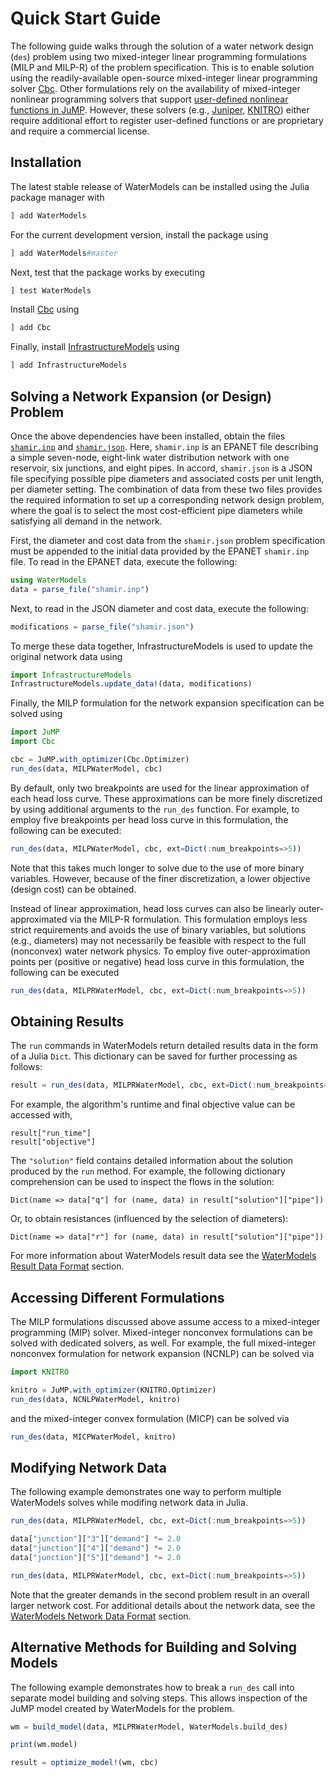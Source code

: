 # Quick Start Guide
The following guide walks through the solution of a water network design (`des`) problem using two mixed-integer linear programming formulations (MILP and MILP-R) of the problem specification.
This is to enable solution using the readily-available open-source mixed-integer linear programming solver [Cbc](https://github.com/JuliaOpt/Cbc.jl).
Other formulations rely on the availability of mixed-integer nonlinear programming solvers that support [user-defined nonlinear functions in JuMP](http://www.juliaopt.org/JuMP.jl/dev/nlp/#User-defined-Functions-1).
However, these solvers (e.g., [Juniper](https://github.com/lanl-ansi/Juniper.jl), [KNITRO](https://github.com/JuliaOpt/KNITRO.jl)) either require additional effort to register user-defined functions or are proprietary and require a commercial license.

## Installation
The latest stable release of WaterModels can be installed using the Julia package manager with
```julia
] add WaterModels
```

For the current development version, install the package using
```julia
] add WaterModels#master
```

Next, test that the package works by executing
```julia
] test WaterModels
```

Install [Cbc](https://github.com/JuliaOpt/Cbc.jl) using
```julia
] add Cbc
```

Finally, install [InfrastructureModels](https://github.com/lanl-ansi/InfrastructureModels.jl) using
```julia
] add InfrastructureModels
```

## Solving a Network Expansion (or Design) Problem
Once the above dependencies have been installed, obtain the files [`shamir.inp`](https://raw.githubusercontent.com/lanl-ansi/WaterModels.jl/master/test/data/epanet/shamir.inp) and [`shamir.json`](https://raw.githubusercontent.com/lanl-ansi/WaterModels.jl/master/test/data/json/shamir.json).
Here, `shamir.inp` is an EPANET file describing a simple seven-node, eight-link water distribution network with one reservoir, six junctions, and eight pipes.
In accord, `shamir.json` is a JSON file specifying possible pipe diameters and associated costs per unit length, per diameter setting.
The combination of data from these two files provides the required information to set up a corresponding network design problem, where the goal is to select the most cost-efficient pipe diameters while satisfying all demand in the network.

First, the diameter and cost data from the `shamir.json` problem specification must be appended to the initial data provided by the EPANET `shamir.inp` file.
To read in the EPANET data, execute the following:

```julia
using WaterModels
data = parse_file("shamir.inp")
```

Next, to read in the JSON diameter and cost data, execute the following:
```julia
modifications = parse_file("shamir.json")
```

To merge these data together, InfrastructureModels is used to update the original network data using
```julia
import InfrastructureModels
InfrastructureModels.update_data!(data, modifications)
```

Finally, the MILP formulation for the network expansion specification can be solved using
```julia
import JuMP
import Cbc

cbc = JuMP.with_optimizer(Cbc.Optimizer)
run_des(data, MILPWaterModel, cbc)
```

By default, only two breakpoints are used for the linear approximation of each head loss curve.
These approximations can be more finely discretized by using additional arguments to the `run_des` function.
For example, to employ five breakpoints per head loss curve in this formulation, the following can be executed:
```julia
run_des(data, MILPWaterModel, cbc, ext=Dict(:num_breakpoints=>5))
```
Note that this takes much longer to solve due to the use of more binary variables.
However, because of the finer discretization, a lower objective (design cost) can be obtained.

Instead of linear approximation, head loss curves can also be linearly outer-approximated via the MILP-R formulation.
This formulation employs less strict requirements and avoids the use of binary variables, but solutions (e.g., diameters) may not necessarily be feasible with respect to the full (nonconvex) water network physics.
To employ five outer-approximation points per (positive or negative) head loss curve in this formulation, the following can be executed
```julia
run_des(data, MILPRWaterModel, cbc, ext=Dict(:num_breakpoints=>5))
```

## Obtaining Results
The `run` commands in WaterModels return detailed results data in the form of a Julia `Dict`.
This dictionary can be saved for further processing as follows:
```julia
result = run_des(data, MILPRWaterModel, cbc, ext=Dict(:num_breakpoints=>5))
```

For example, the algorithm's runtime and final objective value can be accessed with,
```
result["run_time"]
result["objective"]
```

The `"solution"` field contains detailed information about the solution produced by the `run` method.
For example, the following dictionary comprehension can be used to inspect the flows in the solution:
```
Dict(name => data["q"] for (name, data) in result["solution"]["pipe"])
```
Or, to obtain resistances (influenced by the selection of diameters):
```
Dict(name => data["r"] for (name, data) in result["solution"]["pipe"])
```

For more information about WaterModels result data see the [WaterModels Result Data Format](@ref) section.

## Accessing Different Formulations
The MILP formulations discussed above assume access to a mixed-integer programming (MIP) solver.
Mixed-integer nonconvex formulations can be solved with dedicated solvers, as well.
For example, the full mixed-integer nonconvex formulation for network expansion (NCNLP) can be solved via
```julia
import KNITRO

knitro = JuMP.with_optimizer(KNITRO.Optimizer)
run_des(data, NCNLPWaterModel, knitro)
```
and the mixed-integer convex formulation (MICP) can be solved via

```julia
run_des(data, MICPWaterModel, knitro)
```

## Modifying Network Data
The following example demonstrates one way to perform multiple WaterModels solves while modifing network data in Julia.
```julia
run_des(data, MILPRWaterModel, cbc, ext=Dict(:num_breakpoints=>5))

data["junction"]["3"]["demand"] *= 2.0
data["junction"]["4"]["demand"] *= 2.0
data["junction"]["5"]["demand"] *= 2.0

run_des(data, MILPRWaterModel, cbc, ext=Dict(:num_breakpoints=>5))
```
Note that the greater demands in the second problem result in an overall larger network cost.
For additional details about the network data, see the [WaterModels Network Data Format](@ref) section.

## Alternative Methods for Building and Solving Models
The following example demonstrates how to break a `run_des` call into separate model building and solving steps.
This allows inspection of the JuMP model created by WaterModels for the problem.
```julia
wm = build_model(data, MILPRWaterModel, WaterModels.build_des)

print(wm.model)

result = optimize_model!(wm, cbc)
```
